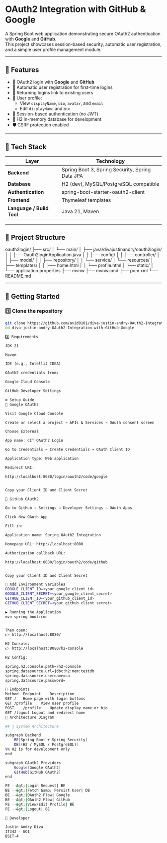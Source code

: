 # OAuth2 Integration with GitHub & Google

A Spring Boot web application demonstrating secure OAuth2 authentication with **Google** and **GitHub**.  
This project showcases session-based security, automatic user registration, and a simple user profile management module.

---

## 🚀 Features

- 🔐 OAuth2 login with **Google** and **GitHub**
- 🧍 Automatic user registration for first-time logins
- 🔁 Returning logins link to existing users
- 👤 User profile:
  - View `displayName`, `bio`, `avatar`, and `email`
  - Edit `displayName` and `bio`
- 🧱 Session-based authentication (no JWT)
- 💾 H2 in-memory database for development
- 🛡️ CSRF protection enabled

---

## 🧰 Tech Stack

| Layer | Technology |
|-------|-------------|
| **Backend** | Spring Boot 3, Spring Security, Spring Data JPA |
| **Database** | H2 (dev), MySQL/PostgreSQL compatible |
| **Authentication** | spring-boot-starter-oauth2-client |
| **Frontend** | Thymeleaf templates |
| **Language / Build Tool** | Java 21, Maven |

---

## 📁 Project Structure

oauth2login/
├── src/
│   └── main/
│       ├── java/divajustinandry/oauth2login/
│       │   ├── Oauth2loginApplication.java
│       │   ├── config/
│       │   ├── controller/
│       │   ├── model/
│       │   ├── repository/
│       │   └── service/
│       └── resources/
│           ├── templates/
│           │   ├── home.html
│           │   └── profile.html
│           ├── static/
│           └── application.properties
├── mvnw
├── mvnw.cmd
├── pom.xml
└── README.md


---

## 🧭 Getting Started

### 1️⃣ Clone the repository

```bash
git clone https://github.com/avid0101/diva-justin-andry-OAuth2-Integration-with-GitHub-Google.git
cd diva-justin-andry-OAuth2-Integration-with-GitHub-Google

2️⃣ Requirements

JDK 21

Maven

IDE (e.g., IntelliJ IDEA)

OAuth2 credentials from:

Google Cloud Console

GitHub Developer Settings

⚙️ Setup Guide
🔸 Google OAuth2

Visit Google Cloud Console

Create or select a project → APIs & Services → OAuth consent screen

Choose External

App name: CIT OAuth2 Login

Go to Credentials → Create Credentials → OAuth Client ID

Application type: Web application

Redirect URI:

http://localhost:8080/login/oauth2/code/google


Copy your Client ID and Client Secret

🔸 GitHub OAuth2

Go to GitHub → Settings → Developer Settings → OAuth Apps

Click New OAuth App

Fill in:

Application name: Spring OAuth2 Integration

Homepage URL: http://localhost:8080

Authorization callback URL:

http://localhost:8080/login/oauth2/code/github


Copy your Client ID and Client Secret

🔸 Add Environment Variables
GOOGLE_CLIENT_ID=<your_google_client_id>
GOOGLE_CLIENT_SECRET=<your_google_client_secret>
GITHUB_CLIENT_ID=<your_github_client_id>
GITHUB_CLIENT_SECRET=<your_github_client_secret>

▶️ Running the Application
mvn spring-boot:run


Then open:
👉 http://localhost:8080/

H2 Console:
👉 http://localhost:8080/h2-console

H2 Config:

spring.h2.console.path=/h2-console
spring.datasource.url=jdbc:h2:mem:testdb
spring.datasource.username=sa
spring.datasource.password=

📡 Endpoints
Method	Endpoint	Description
GET	/	Home page with login buttons
GET	/profile	View user profile
POST	/profile	Update display name or bio
GET	/logout	Logout and redirect home
🧩 Architecture Diagram

## 🧩 System Architecture

subgraph Backend
    BE[Spring Boot + Spring Security]
    DB[(H2 / MySQL / PostgreSQL)]
%% H2 is for development only
end

subgraph OAuth2 Providers
    Google[Google OAuth2]
    GitHub[GitHub OAuth2]
end

FE --&gt;|Login Request| BE
BE --&gt;|Fetch &amp; Persist User| DB
BE --&gt;|OAuth2 Flow| Google
BE --&gt;|OAuth2 Flow| GitHub
FE --&gt;|View/Edit Profile| BE
FE --&gt;|Logout| BE

👥 Developer

Justin Andry Diva 
IT342 - GO1
BSIT-4

